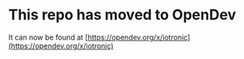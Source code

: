 # This repo has moved to OpenDev

It can now be found at [https://opendev.org/x/iotronic](https://opendev.org/x/iotronic)
